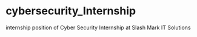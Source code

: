 # cybersecurity_Internship
 internship position of Cyber Security Internship at Slash Mark IT Solutions
